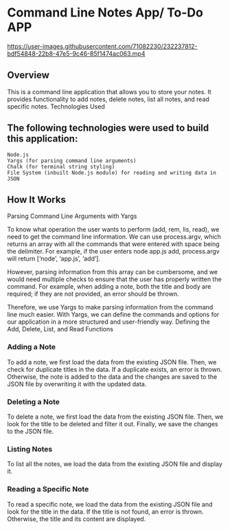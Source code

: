 # Command Line Notes App/ To-Do APP


https://user-images.githubusercontent.com/71082230/232237812-bdf54848-22b8-47e5-9c46-85f1474ac063.mp4

## Overview

This is a command line application that allows you to store your notes. It provides functionality to add notes, delete notes, list all notes, and read specific notes.
Technologies Used

## The following technologies were used to build this application:

    Node.js
    Yargs (for parsing command line arguments)
    Chalk (for terminal string styling)
    File System (inbuilt Node.js module) for reading and writing data in JSON

## How It Works
Parsing Command Line Arguments with Yargs

To know what operation the user wants to perform (add, rem, lis, read), we need to get the command line information. We can use process.argv, which returns an array with all the commands that were entered with space being the delimiter. For example, if the user enters node app.js add, process.argv will return [‘node’, ‘app.js’, ‘add’].

However, parsing information from this array can be cumbersome, and we would need multiple checks to ensure that the user has properly written the command. For example, when adding a note, both the title and body are required; if they are not provided, an error should be thrown.

Therefore, we use Yargs to make parsing information from the command line much easier. With Yargs, we can define the commands and options for our application in a more structured and user-friendly way.
Defining the Add, Delete, List, and Read Functions
### Adding a Note

To add a note, we first load the data from the existing JSON file. Then, we check for duplicate titles in the data. If a duplicate exists, an error is thrown. Otherwise, the note is added to the data and the changes are saved to the JSON file by overwriting it with the updated data.

### Deleting a Note

To delete a note, we first load the data from the existing JSON file. Then, we look for the title to be deleted and filter it out. Finally, we save the changes to the JSON file.

### Listing Notes

To list all the notes, we load the data from the existing JSON file and display it.

### Reading a Specific Note

To read a specific note, we load the data from the existing JSON file and look for the title in the data. If the title is not found, an error is thrown. Otherwise, the title and its content are displayed.
